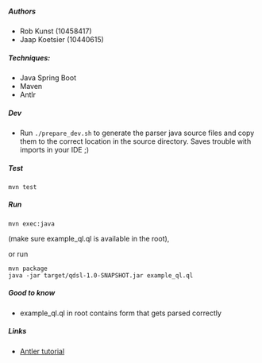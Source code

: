 ##### Authors
* Rob Kunst (10458417)
* Jaap Koetsier (10440615)

##### Techniques:
* Java Spring Boot
* Maven
* Antlr


##### Dev
* Run ```./prepare_dev.sh``` to generate the parser java source files and copy
them to the correct location in the source directory. Saves trouble with imports in your IDE ;)

##### Test
```
mvn test
```
##### Run

```
mvn exec:java
```
(make sure example_ql.ql is available in the root),

or run
```
mvn package
java -jar target/qdsl-1.0-SNAPSHOT.jar example_ql.ql
```



##### Good to know
* example_ql.ql in root contains form that gets parsed correctly


##### Links

* [Antler tutorial](https://tomassetti.me/antlr-mega-tutorial/)



